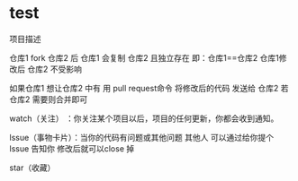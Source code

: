 # test
项目描述




仓库1  fork  仓库2  后 仓库1 会复制 仓库2  且独立存在  即：仓库1==仓库2    仓库1修改后  仓库2  不受影响


如果仓库1 想让仓库2 中有   用  pull request命令   将修改后的代码  发送给  仓库2      若仓库2  需要则合并即可



watch（关注）  ：你关注某个项目以后，项目的任何更新，你都会收到通知。


lssue（事物卡片）：当你的代码有问题或其他问题   其他人 可以通过给你提个lssue 告知你   修改后就可以close 掉



star（收藏）  

